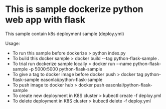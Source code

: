 # This is sample dockerize python web app with flask

This sample contain k8s deployment sample (deploy.yml)

Usage:
* To run this sample before dockerize > python index.py
* To build this docker sample > docker build --tag python-flask-sample .
* To trial run dockerize sample locally > docker run --name python-flask-sample -p 5000:5000 python-flask-sample
* To give a tag to docker image before docker push > docker tag python-flask-sample easonlai/python-flask-sample
* To push image to docker hub > docker push easonlai/python-flask-sample
* To create new deployment in K8S cluster > kubectl create -f deploy.yml
* To delete deployment in K8S cluster > kubectl delete -f deploy.yml


